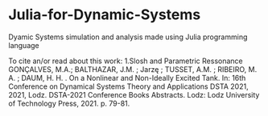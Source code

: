 # Julia-for-Dynamic-Systems
Dyamic Systems simulation and analysis made using Julia programming language

To cite an/or read about this work:
1.Slosh and Parametric Ressonance
GONÇALVES, M.A.; BALTHAZAR, J.M. ; Jarzę ; TUSSET, A.M. ; RIBEIRO, M. A. ; DAUM, H. H. . On a Nonlinear and Non-Ideally Excited Tank. In: 16th Conference on Dynamical Systems Theory and Applications DSTA 2021, 2021, Lodz. DSTA-2021 Conference Books Abstracts. Lodz: Lodz University of Technology Press, 2021. p. 79-81.
